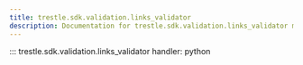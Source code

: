```yaml
---
title: trestle.sdk.validation.links_validator
description: Documentation for trestle.sdk.validation.links_validator module
---
```


::: trestle.sdk.validation.links_validator
handler: python
